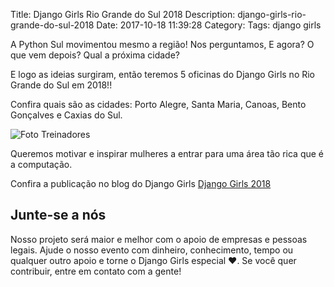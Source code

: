 Title: Django Girls Rio Grande do Sul 2018
Description: django-girls-rio-grande-do-sul-2018
Date: 2017-10-18 11:39:28
Category:
Tags: django girls


A Python Sul movimentou mesmo a região! Nos perguntamos, E agora? O que vem depois? Qual a próxima cidade?

E logo as ideias surgiram, então teremos 5 oficinas do Django Girls no Rio Grande do Sul em 2018!!

Confira quais são as cidades: Porto Alegre, Santa Maria, Canoas, Bento Gonçalves e Caxias do Sul.

![Foto Treinadores]({filename}/images/DG/36982957166_e3ff38ffbf_z.jpg)

Queremos motivar e inspirar mulheres a entrar para uma área tão rica que é a computação.

Confira a publicação no blog do Django Girls [Django Girls 2018](http://blog.djangogirls.org/post/166221911403/django-girls-rio-grande-do-sul)

## Junte-se a nós

Nosso projeto será maior e melhor com o apoio de empresas e pessoas legais.
Ajude o nosso evento com dinheiro, conhecimento, tempo ou qualquer outro apoio e torne o Django Girls especial ❤️.
Se você quer contribuir, entre em contato com a gente!
